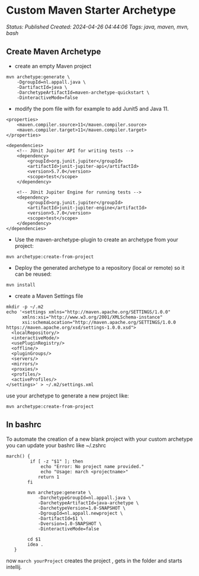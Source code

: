 # Custom Maven Starter Archetype

_Status: Published_
_Created: 2024-04-26 04:44:06_
_Tags: java, maven, mvn, bash_

## Create Maven Archetype
- create an empty Maven project
```
mvn archetype:generate \
    -DgroupId=nl.appall.java \
    -DartifactId=java \
    -DarchetypeArtifactId=maven-archetype-quickstart \
    -DinteractiveMode=false

```
- modify the pom file with for example to add Junit5 and Java 11.
```
<properties>
    <maven.compiler.source>11</maven.compiler.source>
    <maven.compiler.target>11</maven.compiler.target>
</properties>

<dependencies>
    <!-- JUnit Jupiter API for writing tests -->
    <dependency>
        <groupId>org.junit.jupiter</groupId>
        <artifactId>junit-jupiter-api</artifactId>
        <version>5.7.0</version>
        <scope>test</scope>
    </dependency>

    <!-- JUnit Jupiter Engine for running tests -->
    <dependency>
        <groupId>org.junit.jupiter</groupId>
        <artifactId>junit-jupiter-engine</artifactId>
        <version>5.7.0</version>
        <scope>test</scope>
    </dependency>
</dependencies>

```
- Use the maven-archetype-plugin to create an archetype from your project:
```
mvn archetype:create-from-project
```
- Deploy the generated archetype to a repository (local or remote) so it can be reused:
```
mvn install
```
- create a Maven Settings file
```
mkdir -p ~/.m2
echo '<settings xmlns="http://maven.apache.org/SETTINGS/1.0.0"
      xmlns:xsi="http://www.w3.org/2001/XMLSchema-instance"
      xsi:schemaLocation="http://maven.apache.org/SETTINGS/1.0.0 https://maven.apache.org/xsd/settings-1.0.0.xsd">
  <localRepository/>
  <interactiveMode/>
  <usePluginRegistry/>
  <offline/>
  <pluginGroups/>
  <servers/>
  <mirrors/>
  <proxies/>
  <profiles/>
  <activeProfiles/>
</settings>' > ~/.m2/settings.xml

```
use your archetype to generate a new project like:
```
mvn archetype:create-from-project
``` 
## In bashrc
To automate the creation of a new blank project with your custom archetype you can update your bashrc like ~/.zshrc
```
march() {
         if [ -z "$1" ]; then
             echo "Error: No project name provided."
             echo "Usage: march <projectname>"
            return 1
        fi
   
        mvn archetype:generate \
            -DarchetypeGroupId=nl.appall.java \
            -DarchetypeArtifactId=java-archetype \
            -DarchetypeVersion=1.0-SNAPSHOT \
            -DgroupId=nl.appall.newproject \
            -DartifactId=$1 \
            -Dversion=1.0-SNAPSHOT \
            -DinteractiveMode=false
   
        cd $1
        idea .
   }
```
now `march yourProject` creates the project , gets in the folder and starts intellij.